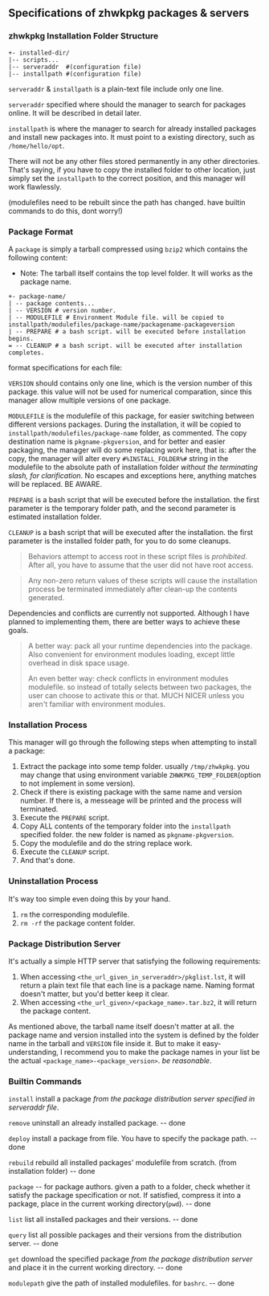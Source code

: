 ## Specifications of zhwkpkg packages & servers



### zhwkpkg Installation Folder Structure

```text
+- installed-dir/
|-- scripts...
|-- serveraddr  #(configuration file)
|-- installpath #(configuration file)
```

`serveraddr` & `installpath` is a plain-text file include only one line.

`serveraddr` specified where should the manager to search for packages online. It will be described in detail later.

`installpath` is where the manager to search for already installed packages and install new packages into. It must point to a existing directory, such as `/home/hello/opt`.

There will not be any other files stored permanently in any other directories. That's saying, if you  have to copy the installed folder to other location, just simply set the `installpath` to the correct position, and this manager will work flawlessly.

(modulefiles need to be rebuilt since the path has changed. have builtin commands to do this, dont worry!)



### Package Format

A `package` is simply a tarball compressed using `bzip2` which contains the following content:

- Note: The tarball itself contains the top level folder. It will works as the package name.

```text
+- package-name/
| -- package contents...
| -- VERSION # version number.
| -- MODULEFILE # Environment Module file. will be copied to installpath/modulefiles/package-name/packagename-packageversion
| -- PREPARE # a bash script. will be executed before installation begins.
= -- CLEANUP # a bash script. will be executed after installation completes.
```

format specifications for each file:

`VERSION` should contains only one line, which is the version number of this package. this value will not be used for numerical comparation, since this manager allow multiple versions of one package.

`MODULEFILE` is the modulefile of this package, for easier switching between different versions packages. During the installation, it will be copied to `installpath/modulefiles/package-name` folder, as commented. The copy destination name is `pkgname-pkgversion`, and for better and easier packaging, the manager will do some replacing work here, that is: after the copy, the manager will alter every `#%INSTALL_FOLDER%#` string in the modulefile to the absolute path of installation folder *without the terminating slash, for clarification*. No escapes and exceptions here, anything matches will be replaced. BE AWARE.

`PREPARE` is a bash script that will be executed before the installation. the first parameter is the temporary folder path, and the second parameter is estimated installation folder.

`CLEANUP` is a bash script that will be executed after the installation. the first parameter is the installed folder path, for you to do some cleanups.

> Behaviors attempt to access root in these script files is *prohibited*. After all, you have to assume that the user did not have root access.

> Any non-zero return values of these scripts will cause the installation process be terminated immediately after clean-up the contents generated.

Dependencies and conflicts are currently not supported. Although I have planned to implementing them, there are better ways to achieve these goals.

> A better way: pack all your runtime dependencies into the package. Also convenient for environment modules loading, except little overhead in disk space usage.
>
> An even better way: check conflicts in environment modules modulefile. so instead of totally selects between two packages, the user can choose to activate this or that. MUCH NICER unless you aren't familiar with environment modules.



### Installation Process

This manager will go through the following steps when attempting to install a package:

1. Extract the package into some temp folder. usually `/tmp/zhwkpkg`. you may change that using environment variable `ZHWKPKG_TEMP_FOLDER`(option to not implement in some version).
2. Check if there is existing package with the same name and version number. If there is, a messeage will be printed and the process will terminated.
3. Execute the `PREPARE` script.
4. Copy ALL contents of the temporary folder into the `installpath` specified folder. the new folder is named as `pkgname-pkgversion`.
5. Copy the modulefile and do the string replace work.
6. Execute the `CLEANUP` script.
7. And that's done.



### Uninstallation Process

It's way too simple even doing this by your hand.

1. `rm` the corresponding modulefile.
2. `rm -rf` the package content folder.



### Package Distribution Server

It's actually a simple HTTP server that satisfying the following requirements:

1. When accessing `<the_url_given_in_serveraddr>/pkglist.lst`, it will return a plain text file that each line is a package name. Naming format doesn't matter, but you'd better keep it clear.
2. When accessing `<the_url_given>/<package_name>.tar.bz2`, it will return the package content.

As mentioned above, the tarball name itself doesn't matter at all. the package name and version installed into the system is defined by the folder name in the tarball and `VERSION` file inside it. But to make it easy-understanding, I recommend you to make the package names in your list be the actual `<package_name>-<package_version>`. *be reasonable*.

### Builtin Commands

`install` install a package *from the package distribution server specified in serveraddr file*.

`remove` uninstall an already installed package. -- done

`deploy` install a package from file. You have to specify the package path. -- done

`rebuild` rebuild all installed packages' modulefile from scratch. (from installation folder) -- done

`package` -- for package authors. given a path to a folder, check whether it satisfy the package specification or not. If satisfied, compress it into a package, place in the current working directory(`pwd`).  -- done

`list` list all installed packages and their versions. -- done

`query` list all possible packages and their versions from the distribution server. -- done

`get` download the specified package *from the package distribution server* and place it in the current working directory. -- done

`modulepath` give the path of installed modulefiles. for `bashrc`. -- done
